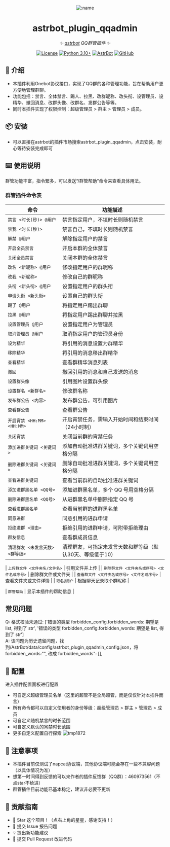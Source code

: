 
<div align="center">

![:name](https://count.getloli.com/@astrbot_plugin_QQAdmin?name=astrbot_plugin_QQAdmin&theme=minecraft&padding=6&offset=0&align=top&scale=1&pixelated=1&darkmode=auto)

# astrbot_plugin_qqadmin

_✨ [astrbot](https://github.com/AstrBotDevs/AstrBot) QQ群管插件 ✨_  

[![License](https://img.shields.io/badge/License-MIT-green.svg)](https://opensource.org/licenses/MIT)
[![Python 3.10+](https://img.shields.io/badge/Python-3.10%2B-blue.svg)](https://www.python.org/)
[![AstrBot](https://img.shields.io/badge/AstrBot-3.4%2B-orange.svg)](https://github.com/Soulter/AstrBot)
[![GitHub](https://img.shields.io/badge/作者-Zhalslar-blue)](https://github.com/Zhalslar)

</div>

## 🤝 介绍

- 本插件利用Onebot协议接口，实现了QQ群的各种管理功能，旨在帮助用户更方便地管理群聊。  
- 功能包括：禁言、全体禁言、踢人、拉黑、改群昵称、改头衔、设管理员、设精华、撤回消息、改群头像、改群名、发群公告等等。
- 同时本插件实现了权限控制：超级管理员 > 群主 > 管理员 > 成员。

## 📦 安装

- 可以直接在astrbot的插件市场搜索astrbot_plugin_qqadmin，点击安装，耐心等待安装完成即可  

## ⌨️ 使用说明

群管功能丰富，指令繁多，可以发送“/群管帮助”命令来查看具体用法。

### 群管插件命令表

| 命令 | 功能描述 |
|------|----------|
| `禁言 <时长(秒)> @用户` | 禁言指定用户，不填时长则随机禁言 |
| `禁我 <时长(秒)>` | 禁言自己，不填时长则随机禁言 |
| `解禁 @用户` | 解除指定用户的禁言 |
| `开启全员禁言` | 开启本群的全体禁言 |
| `关闭全员禁言` | 关闭本群的全体禁言 |
| `改名 <新昵称> @用户` | 修改指定用户的群昵称 |
| `改我 <新昵称>` | 修改自己的群昵称 |
| `头衔 <新头衔> @用户` | 设置指定用户的群头衔 |
| `申请头衔 <新头衔>` | 设置自己的群头衔 |
| `踢了 @用户` | 将指定用户踢出群聊 |
| `拉黑 @用户` | 将指定用户踢出群聊并拉黑 |
| `设置管理员 @用户` | 设置指定用户为管理员 |
| `取消管理员 @用户` | 取消指定用户的管理员身份 |
| `设为精华` | 将引用的消息设置为群精华 |
| `移除精华` | 将引用的消息移出群精华 |
| `查看精华` | 查看群精华消息列表 |
| `撤回` | 撤回引用的消息和自己发送的消息 |
| `设置群头像` | 引用图片设置群头像 |
| `设置群名 <新群名>` | 修改群名称 |
| `发布群公告 <内容>` | 发布群公告，可引用图片 |
| `查看群公告` | 查看群公告 |
| `开启宵禁 <HH:MM> <HH:MM>` | 开启宵禁任务，需输入开始时间和结束时间（24小时制） |
| `关闭宵禁` | 关闭当前群的宵禁任务 |
| `添加进群关键词 <关键词>` | 添加自动批准进群关键词，多个关键词用空格分隔 |
| `删除进群关键词 <关键词>` | 删除自动批准进群关键词，多个关键词用空格分隔 |
| `查看进群关键词` | 查看当前群的自动批准进群关键词 |
| `添加进群黑名单 <QQ号>` | 添加进群黑名单，多个 QQ 号用空格分隔 |
| `删除进群黑名单 <QQ号>` | 从进群黑名单中删除指定 QQ 号 |
| `查看进群黑名单` | 查看当前群的进群黑名单 |
| `同意进群` | 同意引用的进群申请 |
| `拒绝进群 <理由>` | 拒绝引用的进群申请，可附带拒绝理由 |
| `群友信息` | 查看群成员信息 |
| `清理群友 <未发言天数> <群等级>` | 清理群友，可指定未发言天数和群等级（默认30天、等级低于10） |

| `上传群文件 <文件夹名/文件名>` | 引用文件并上传 |
| `删除群文件 <文件夹名或序号> <文件名或序号>` | 删除群文件或文件夹 |
| `查看群文件 <文件夹名或序号> <文件名或序号>` | 查看文件夹或文件详情 |
| `取名@用户` | 根据聊天记录取个群昵称 |

| `群管帮助` | 显示本插件的帮助信息 |

## 常见问题

Q: 格式校验未通过: ['错误的类型 forbidden_config.forbidden_words: 期望是 list, 得到了 str', '错误的类型 forbidden_config.forbidden_words: 期望是 list, 得到了 str']  
A: 该问题为历史遗留问题，找到/AstrBot/data/config/astrbot_plugin_qqadmin_config.json，将 forbidden_words:"", 改成 forbidden_words": [],

## 🤝 配置

进入插件配置面板进行配置

- 可自定义超级管理员名单（这里的超管不是全局超管，而是仅仅针对本插件而言）
- 所有命令都可以自定义使用者的身份等级：超级管理员 > 群主 > 管理员 > 成员
- 可自定义随机禁言的时长范围
- 可自定义默认的宵禁时长范围
- 更多自定义配置自行探索
![tmp1872](https://github.com/user-attachments/assets/39eb983d-7eb0-4df7-a8b7-1f5fb8f7eef0)

## 📌 注意事项

- 本插件目前仅测试了napcat协议端，其他协议端可能会存在一些不兼容问题（以具体情况为准）
- 想第一时间得到反馈的可以来作者的插件反馈群（QQ群）：460973561（不点star不给进）
- 群管插件目前功能已基本稳定，建议非必要不更新

## 👥 贡献指南

- 🌟 Star 这个项目！（点右上角的星星，感谢支持！）
- 🐛 提交 Issue 报告问题
- 💡 提出新功能建议
- 🔧 提交 Pull Request 改进代码
